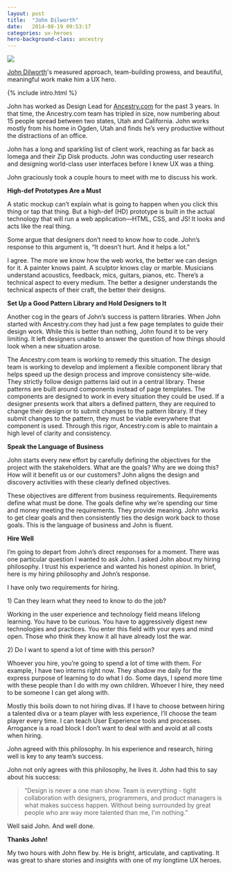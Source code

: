 ```yaml
---
layout: post
title:  "John Dilworth"
date:   2014-08-19 09:53:17
categories: ux-heroes
hero-background-class: ancestry
---
```

<div class="thumbnail clearfix">
	<img class="portrait" src="{{ "/images/dilworth.jpg" | prepend: site.baseurl }}">
</div>
<p class="lead lead-1"><a href="http://www.johndilworth.com" title="John Dilworth Art &amp; Design">John Dilworth</a>'s measured approach, team-building prowess, and beautiful, meaningful work make him a UX hero.</p>

{% include intro.html %}	

<div class="body body-2">
	<p>John has worked as Design Lead for <a href="http://ancestry.com/">Ancestry.com</a> for the past 3 years. In that time, the Ancestry.com team has tripled in size, now numbering about 15 people spread between two states, Utah and California. John works mostly from his home in Ogden, Utah and finds he&rsquo;s very productive without the distractions of an office.</p>
	<p>John has a long and sparkling list of client work, reaching as far back as Iomega and their Zip Disk products. John was conducting user research and designing world-class user interfaces before I knew UX was a thing.</p>
	<p>John graciously took a couple hours to meet with me to discuss his work.</p>
	<p><strong>High-def Prototypes Are a Must</strong></p>
	<p>A static mockup can&rsquo;t explain what is going to happen when you click this thing or tap that thing. But a high-def (HD) prototype is built in the actual technology that will run a web application&mdash;HTML, CSS, and JS! It looks and acts like the real thing.</p>
	<p>Some argue that designers don&rsquo;t need to know how to code. John&rsquo;s response to this argument is, &ldquo;It doesn&rsquo;t hurt. And it helps a lot.&rdquo; </p>
	<p>I agree. The more we know how the web works, the better we can design for it. A painter knows paint. A sculptor knows clay or marble. Musicians understand acoustics, feedback, mics, guitars, pianos, etc. There&rsquo;s a technical aspect to every medium. The better a designer understands the technical aspects of their craft, the better their designs.</p>
	<p><strong>Set Up a Good Pattern Library and Hold Designers to It</strong></p>
	<p>Another cog in the gears of John&rsquo;s success is pattern libraries. When John started with Ancestry.com they had just a few page templates to guide their design work. While this is better than nothing, John found it to be very limiting. It left designers unable to answer the question of how things should look when a new situation arose.</p>
	<p>The Ancestry.com team is working to remedy this situation. The design team is working to develop and implement a flexible component library that helps speed up the design process and improve consistency site-wide. They strictly follow design patterns laid out in a central library. These patterns are built around components instead of page templates. The components are designed to work in every situation they could be used. If a designer presents work that alters a defined pattern, they are required to change their design or to submit changes to the pattern library. If they submit changes to the pattern, they must be viable everywhere that component is used. Through this rigor, Ancestry.com is able to maintain a high level of clarity and consistency.</p>
	<p><strong>Speak the Language of Business</strong></p>
	<p>John starts every new effort by carefully defining the objectives for the project with the stakeholders. What are the goals? Why are we doing this? How will it benefit us or our customers? John aligns the design and discovery activities with these clearly defined objectives.</p>
	<p>These objectives are different from business requirements. Requirements define what must be done. The goals define why we&rsquo;re spending our time and money meeting the requirements. They provide meaning. John works to get clear goals and then consistently ties the design work back to those goals. This is the language of business and John is fluent.</p>
	<p><strong>Hire Well</strong></p>
	<p>I&rsquo;m going to depart from John&rsquo;s direct responses for a moment. There was one particular question I wanted to ask John. I asked John about my hiring philosophy. I trust his experience and wanted his honest opinion. In brief, here is my hiring philosophy and John&rsquo;s response.</p>
	<p>I have only two requirements for hiring. </p>
	<p>1) Can they learn what they need to know to do the job?</p>
	<p>Working in the user experience and technology field means lifelong learning. You have to be curious. You have to aggressively digest new technologies and practices. You enter this field with your eyes and mind open. Those who think they know it all have already lost the war.</p>
	<p>2) Do I want to spend a lot of time with this person?</p>
	<p>Whoever you hire, you&rsquo;re going to spend a lot of time with them. For example, I have two interns right now. They shadow me daily for the express purpose of learning to do what I do. Some days, I spend more time with these people than I do with my own children. Whoever I hire, they need to be someone I can get along with.</p>
	<p>Mostly this boils down to not hiring divas. If I have to choose between hiring a talented diva or a team player with less experience, I&rsquo;ll choose the team player every time. I can teach User Experience tools and processes. Arrogance is a road block I don&rsquo;t want to deal with and avoid at all costs when hiring.</p>
	<p>John agreed with this philosophy. In his experience and research, hiring well is key to any team&rsquo;s success.</p>
	<p>John not only agrees with this philosophy, he lives it. John had this to say about his success:</p>
	<blockquote>&ldquo;Design is never a one man show. Team is everything - tight collaboration with designers, programmers, and product managers is what makes success happen. Without being surrounded by great people who are way more talented than me, I'm nothing.&rdquo;</blockquote>
	<p>Well said John. And well done.</p>
	<p><strong>Thanks John!</strong></p>
	<p>My two hours with John flew by. He is bright, articulate, and captivating. It was great to share stories and insights with one of my longtime UX heroes.</p>
</div>
